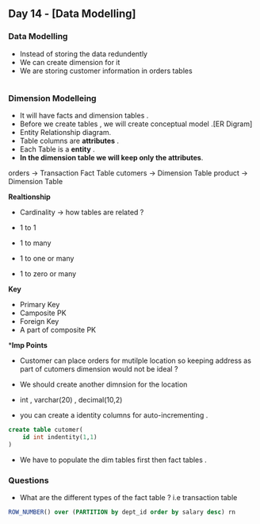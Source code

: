 ## Day 14 - [Data Modelling]

### Data Modelling
* Instead of storing the data redundently
* We can create dimension for it 
* We are storing customer information in orders tables 

```sql

```


### Dimension Modelleing 
- It will have facts and dimension tables .
- Before we create tables , we will create conceptual model .[ER Digram]
- Entity Relationship diagram.
- Table columns are **attributes** .
- Each Table is a **entity** . 
- **In the dimension table we will keep only the attributes**. 

orders   -> Transaction Fact Table
cutomers -> Dimension Table 
product  -> Dimension Table 

**Realtionship**
- Cardinality -> how tables are related ?

- 1 to 1
- 1 to many 
- 1 to one or many 
- 1 to zero or many 

**Key**
- Primary Key
- Camposite PK  
- Foreign Key 
- A part of composite PK

***Imp Points**
- Customer can place orders for mutilple location so keeping address as part of  cutomers dimension would not be ideal ?

- We should create another dimnsion for the location 

- int , varchar(20) , decimal(10,2)
- you can create a identity columns for auto-incrementing . 

```sql
create table cutomer(
    id int indentity(1,1)
)
```

- We have to populate the dim tables first then fact tables .



### Questions
- What are the different types of the fact table ? i.e transaction table 

```sql
ROW_NUMBER() over (PARTITION by dept_id order by salary desc) rn

```

###